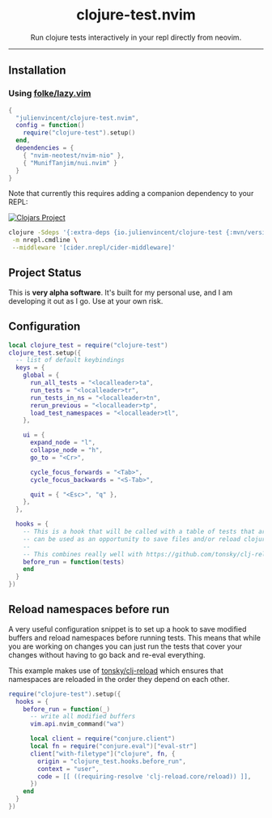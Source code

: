 <div align="center">
  <h1>clojure-test.nvim</h1>
</div>

<div align="center">
  <p>
    Run clojure tests interactively in your repl directly from neovim.
  </p>
</div>

---


## Installation

### Using [folke/lazy.vim](https://github.com/folke/lazy.nvim)

```lua
{
  "julienvincent/clojure-test.nvim",
  config = function()
    require("clojure-test").setup()
  end,
  dependencies = {
    { "nvim-neotest/nvim-nio" },
    { "MunifTanjim/nui.nvim" }
  }
}
```

Note that currently this requires adding a companion dependency to your REPL:

[![Clojars Project](https://img.shields.io/clojars/v/io.julienvincent/clojure-test.svg)](https://clojars.org/io.julienvincent/clojure-test)

```bash
clojure -Sdeps '{:extra-deps {io.julienvincent/clojure-test {:mvn/version "RELEASE"}}}' \
 -m nrepl.cmdline \
 --middleware '[cider.nrepl/cider-middleware]'
```

## Project Status

This is **very alpha software**. It's built for my personal use, and I am developing it out as I go. Use at your own risk.

## Configuration

```lua
local clojure_test = require("clojure-test")
clojure_test.setup({
  -- list of default keybindings
  keys = {
    global = {
      run_all_tests = "<localleader>ta",
      run_tests = "<localleader>tr",
      run_tests_in_ns = "<localleader>tn",
      rerun_previous = "<localleader>tp",
      load_test_namespaces = "<localleader>tl",
    },

    ui = {
      expand_node = "l",
      collapse_node = "h",
      go_to = "<Cr>",

      cycle_focus_forwards = "<Tab>",
      cycle_focus_backwards = "<S-Tab>",

      quit = { "<Esc>", "q" },
    },
  },

  hooks = {
    -- This is a hook that will be called with a table of tests that are about to be run. This
    -- can be used as an opportunity to save files and/or reload clojure namespaces.
    --
    -- This combines really well with https://github.com/tonsky/clj-reload
    before_run = function(tests)
    end
  }
})
```

## Reload namespaces before run

A very useful configuration snippet is to set up a hook to save modified buffers and reload namespaces before running
tests. This means that while you are working on changes you can just run the tests that cover your changes without
having to go back and re-eval everything.

This example makes use of [tonsky/clj-reload](https://github.com/tonsky/clj-reload) which ensures that namespaces are
reloaded in the order they depend on each other.

```lua
require("clojure-test").setup({
  hooks = {
    before_run = function(_)
      -- write all modified buffers
      vim.api.nvim_command("wa")

      local client = require("conjure.client")
      local fn = require("conjure.eval")["eval-str"]
      client["with-filetype"]("clojure", fn, {
        origin = "clojure_test.hooks.before_run",
        context = "user",
        code = [[ ((requiring-resolve 'clj-reload.core/reload)) ]],
      })
    end
  }
})
```
